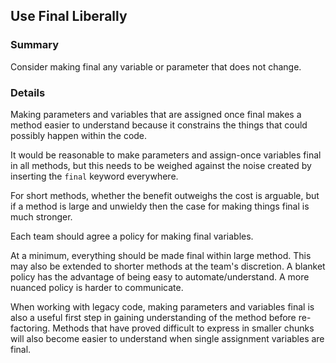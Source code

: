 ## Use Final Liberally

### Summary

Consider making final any variable or parameter that does not change. 

### Details

Making parameters and variables that are assigned once final makes a method easier to understand because it constrains the things that could possibly happen within the code.

It would be reasonable to make parameters and assign-once variables final in all methods, but this needs to be weighed against the noise created by inserting the `final` keyword everywhere.

For short methods, whether the benefit outweighs the cost is arguable, but if a method is large and unwieldy then the case for making things final is much stronger.

Each team should agree a policy for making final variables.

At a minimum, everything should be made final within large method. This may also be extended to shorter methods at the team's discretion. A blanket policy has the advantage of being easy to automate/understand. A more nuanced policy is harder to communicate.

When working with legacy code, making parameters and variables final is also a useful first step in gaining understanding of the method before re-factoring. Methods that have proved difficult to express in smaller chunks will also become easier to understand when single assignment variables are final.
